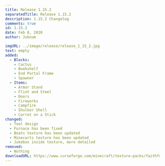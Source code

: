 ```yaml
---
title: Release 1.15.2
separatedTitle: Release 1.15.2
description: 1.15.2 Changelog
comments: true
id: 1.15.2
date: Feb 8, 2020
author: Juknum

imgURL: ../image/release/release_1_15_2.jpg
text: empty
added:
  - Blocks:
    - Cactus
    - Bookshelf
    - End Portal Frame
    - Spawner
  - Items:
    - Armor Stand
    - Flint and Steel
    - Doors
    - Fireworks
    - Campfire
    - Shulker Shell
    - Carrot on a Stick
changed:
  - Tool design
  - Furnace has been fixed
  - Boats texture has been updated
  - Minecarts texture has been updated
  - Jukebox inside texture, more detailed
removed:
  - Nothing
downloadURL: https://www.curseforge.com/minecraft/texture-packs/faithful-3d/files/2877605
---
```

